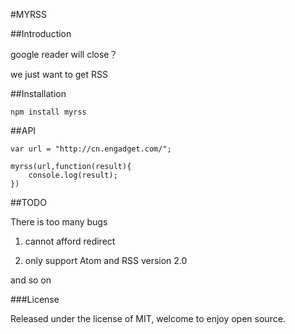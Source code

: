#MYRSS

##Introduction

google reader will close？

we just want to get RSS

##Installation

	npm install myrss

##API
	
	var url = "http://cn.engadget.com/";
	
	myrss(url,function(result){
		console.log(result);
	})

##TODO

There is too many bugs

1. cannot afford redirect

2. only support Atom and RSS version 2.0

and so on
	
###License

Released under the license of MIT, welcome to enjoy open source.

